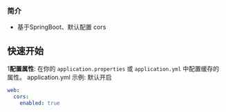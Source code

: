 ### 简介
* 基于SpringBoot、默认配置 cors
## 快速开始
1**配置属性**: 在你的 `application.properties` 或 `application.yml` 中配置缓存的属性。
application.yml 示例:
默认开启
   ```yaml
   web:
     cors:
       enabled: true
  ```
